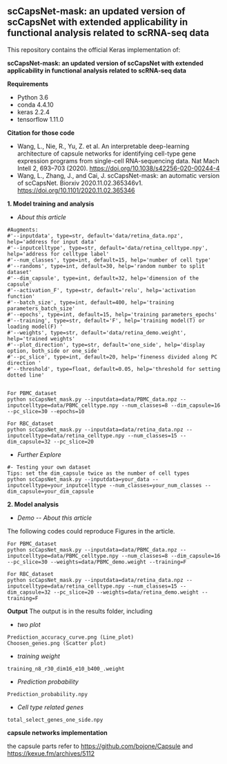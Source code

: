 ## scCapsNet-mask: an updated version of scCapsNet with extended applicability in functional analysis related to scRNA-seq data

This repository contains the official Keras implementation of:

**scCapsNet-mask: an updated version of scCapsNet with extended applicability in functional analysis related to scRNA-seq data**

**Requirements**
- Python 3.6
- conda 4.4.10
- keras 2.2.4
- tensorflow 1.11.0

**Citation for those code**
- Wang, L., Nie, R., Yu, Z. et al. An interpretable deep-learning architecture of capsule networks for identifying cell-type gene expression programs from single-cell RNA-sequencing data. Nat Mach Intell 2, 693–703 (2020). https://doi.org/10.1038/s42256-020-00244-4
- Wang, L., Zhang, J., and Cai, J. scCapsNet-mask: an automatic version of scCapsNet. Biorxiv 2020.11.02.365346v1. https://doi.org/10.1101/2020.11.02.365346

**1. Model training and analysis**

- *About this article*
```
#Augments:
#'--inputdata', type=str, default='data/retina_data.npz', help='address for input data'
#'--inputcelltype', type=str, default='data/retina_celltype.npy', help='address for celltype label'
#'--num_classes', type=int, default=15, help='number of cell type'
#'--randoms', type=int, default=30, help='random number to split dataset'
#'--dim_capsule', type=int, default=32, help='dimension of the capsule'
#'--activation_F', type=str, default='relu', help='activation function'
#'--batch_size', type=int, default=400, help='training parameters_batch_size'
#'--epochs', type=int, default=15, help='training parameters_epochs'
#'--training', type=str, default='F', help='training model(T) or loading model(F) '
#'--weights', type=str, default='data/retina_demo.weight', help='trained weights'
#'--plot_direction', type=str, default='one_side', help='display option, both_side or one_side'
#'--pc_slice', type=int, default=20, help='fineness divided along PC direction '
#'--threshold', type=float, default=0.05, help='threshold for setting dotted line'


For PBMC_dataset
python scCapsNet_mask.py --inputdata=data/PBMC_data.npz --inputcelltype=data/PBMC_celltype.npy --num_classes=8 --dim_capsule=16 --pc_slice=30 --epochs=10

For RBC_dataset
python scCapsNet_mask.py --inputdata=data/retina_data.npz --inputcelltype=data/retina_celltype.npy --num_classes=15 --dim_capsule=32 --pc_slice=20

```

- *Further Explore*
```
#- Testing your own dataset
Tips: set the dim_capsule twice as the number of cell types
python scCapsNet_mask.py --inputdata=your_data --inputcelltype=your_inputcelltype --num_classes=your_num_classes --dim_capsule=your_dim_capsule
```

**2. Model analysis**

- *Demo -- About this article*

The following codes could reproduce Figures in the article.
```
For PBMC_dataset
python scCapsNet_mask.py --inputdata=data/PBMC_data.npz --inputcelltype=data/PBMC_celltype.npy --num_classes=8 --dim_capsule=16 --pc_slice=30 --weights=data/PBMC_demo.weight --training=F

For RBC_dataset
python scCapsNet_mask.py --inputdata=data/retina_data.npz --inputcelltype=data/retina_celltype.npy --num_classes=15 --dim_capsule=32 --pc_slice=20 --weights=data/retina_demo.weight --training=F
```

**Output**
The output is in the results folder, including
- *two plot*
```
Prediction_accuracy_curve.png (Line_plot)
Choosen_genes.png (Scatter plot)
```

- *training weight*
```
training_n8_r30_dim16_e10_b400_.weight
```

- *Prediction probability*
```
Prediction_probability.npy
```

- *Cell type related genes*
```
total_select_genes_one_side.npy
```

**capsule networks implementation**

the capsule parts refer to https://github.com/bojone/Capsule and https://kexue.fm/archives/5112